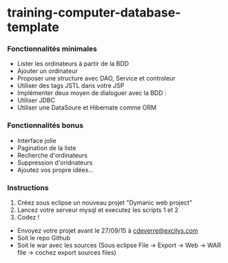 training-computer-database-template
============================

### Fonctionnalités minimales
* Lister les ordinateurs à partir de la BDD
* Ajouter un ordinateur
* Proposer une structure avec DAO, Service et controleur
* Utiliser des tags JSTL dans votre JSP
* Implémenter deux moyen de dialoguer avec la BDD : 
* Utiliser JDBC
* Utiliser une DataSoure et Hibernate comme ORM


### Fonctionnalités bonus
* Interface jolie
* Pagination de la liste
* Recherche d'ordinateurs
* Suppression d'oridnateurs
* Ajoutez vos propre idées...

### Instructions
1. Créez sous eclipse un nouveau projet "Dymanic web project"
2. Lancez votre serveur mysql et executez les scripts 1 et 2
3. Codez !

* Envoyez votre projet avant le 27/09/15 à cdeverre@excilys.com
* Soit le repo Github
* Soit le war avec les sources (Sous eclipse File -> Export -> Web -> WAR file -> cochez export sources files)

